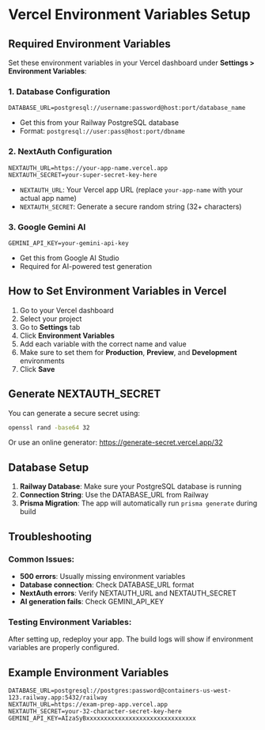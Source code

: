 # Vercel Environment Variables Setup

## Required Environment Variables

Set these environment variables in your Vercel dashboard under **Settings > Environment Variables**:

### 1. Database Configuration
```
DATABASE_URL=postgresql://username:password@host:port/database_name
```
- Get this from your Railway PostgreSQL database
- Format: `postgresql://user:pass@host:port/dbname`

### 2. NextAuth Configuration
```
NEXTAUTH_URL=https://your-app-name.vercel.app
NEXTAUTH_SECRET=your-super-secret-key-here
```
- `NEXTAUTH_URL`: Your Vercel app URL (replace `your-app-name` with your actual app name)
- `NEXTAUTH_SECRET`: Generate a secure random string (32+ characters)

### 3. Google Gemini AI
```
GEMINI_API_KEY=your-gemini-api-key
```
- Get this from Google AI Studio
- Required for AI-powered test generation

## How to Set Environment Variables in Vercel

1. Go to your Vercel dashboard
2. Select your project
3. Go to **Settings** tab
4. Click **Environment Variables**
5. Add each variable with the correct name and value
6. Make sure to set them for **Production**, **Preview**, and **Development** environments
7. Click **Save**

## Generate NEXTAUTH_SECRET

You can generate a secure secret using:
```bash
openssl rand -base64 32
```

Or use an online generator: https://generate-secret.vercel.app/32

## Database Setup

1. **Railway Database**: Make sure your PostgreSQL database is running
2. **Connection String**: Use the DATABASE_URL from Railway
3. **Prisma Migration**: The app will automatically run `prisma generate` during build

## Troubleshooting

### Common Issues:
- **500 errors**: Usually missing environment variables
- **Database connection**: Check DATABASE_URL format
- **NextAuth errors**: Verify NEXTAUTH_URL and NEXTAUTH_SECRET
- **AI generation fails**: Check GEMINI_API_KEY

### Testing Environment Variables:
After setting up, redeploy your app. The build logs will show if environment variables are properly configured.

## Example Environment Variables

```env
DATABASE_URL=postgresql://postgres:password@containers-us-west-123.railway.app:5432/railway
NEXTAUTH_URL=https://exam-prep-app.vercel.app
NEXTAUTH_SECRET=your-32-character-secret-key-here
GEMINI_API_KEY=AIzaSyBxxxxxxxxxxxxxxxxxxxxxxxxxxxxxxx
```
